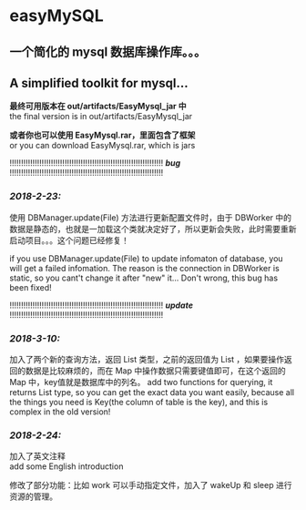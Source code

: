 # easyMySQL
## 一个简化的 mysql 数据库操作库。。。                                                                                     
## A simplified toolkit for mysql...

**最终可用版本在 out/artifacts/EasyMysql_jar 中**<br/>
the final version is in out/artifacts/EasyMysql_jar

**或者你也可以使用 EasyMysql.rar，里面包含了框架**<br/>
or you can download EasyMysql.rar, which is jars

!!!!!!!!!!!!!!!!!!!!!!!!!!!!!!!!!!!!!!!!!!!!!!!!!!!!!!!!!!!!!!!!!!! ***bug*** !!!!!!!!!!!!!!!!!!!!!!!!!!!!!!!!!!!!!!!!!!!!!!!!!!!!!!!!!!!!!!!!!!!

### *2018-2-23:*<br/>
使用 DBManager.update(File) 方法进行更新配置文件时，由于 DBWorker 中的数据是静态的，也就是一加载这个类就决定好了，所以更新会失败，此时需要重新启动项目。。。这个问题已经修复！

if you use DBManager.update(File) to update infomaton of database, you will get a failed infomation. The reason is the connection in DBWorker is static, so you cant't change it after "new" it... Don't wrong, this bug has been fixed!

!!!!!!!!!!!!!!!!!!!!!!!!!!!!!!!!!!!!!!!!!!!!!!!!!!!!!!!!!!!!!!!!!!! ***update*** !!!!!!!!!!!!!!!!!!!!!!!!!!!!!!!!!!!!!!!!!!!!!!!!!!!!!!!!!!!!!!!!!!!

### *2018-3-10:*<br/>
加入了两个新的查询方法，返回 List<Map> 类型，之前的返回值为 List<String> ，如果要操作返回的数据是比较麻烦的，而在 Map 中操作数据只需要键值即可，在这个返回的 Map 中，key值就是数据库中的列名。
add two functions for querying, it returns List<Map> type, so you can get the exact data you want easily, because all the things you need is Key(the column of table is the key), and this is complex in the old version!

### *2018-2-24:*<br/> 
加入了英文注释<br/>
add some English introduction<br/>     

修改了部分功能：比如 work 可以手动指定文件，加入了 wakeUp 和 sleep 进行资源的管理。<br/>
